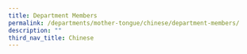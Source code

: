 ```yaml
---
title: Department Members
permalink: /departments/mother-tongue/chinese/department-members/
description: ""
third_nav_title: Chinese
---
```

